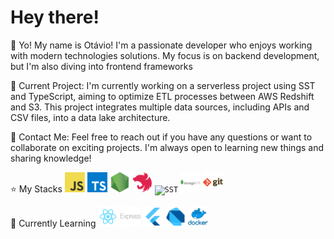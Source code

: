 # Hey there!

💜 Yo! My name is Otávio!
I'm a passionate developer who enjoys working with modern technologies solutions. My focus is on backend development, but I'm also diving into frontend frameworks 

🔭 Current Project: I'm currently working on a serverless project using SST and TypeScript, aiming to optimize ETL processes between AWS Redshift and S3. This project integrates multiple data sources, including APIs and CSV files, into a data lake architecture.

💬 Contact Me: Feel free to reach out if you have any questions or want to collaborate on exciting projects. I'm always open to learning new things and sharing knowledge!

⭐ My Stacks
<code><img height="32" src="https://raw.githubusercontent.com/github/explore/80688e429a7d4ef2fca1e82350fe8e3517d3494d/topics/javascript/javascript.png" alt="JavaScript"/></code>
<code><img height="32" src="https://raw.githubusercontent.com/github/explore/80688e429a7d4ef2fca1e82350fe8e3517d3494d/topics/typescript/typescript.png" alt="TypeScript"/></code>
<code><img height="32" src="https://raw.githubusercontent.com/github/explore/8c72e92ccdede766f4a2e8587a5c4e1c6b175568/topics/nodejs/nodejs.png" alt="Node.js"/></code>
<code><img height="32" src="https://raw.githubusercontent.com/github/explore/5ccfcd7b12163a473bc44d03794b540d8b84c48b/topics/nestjs/nestjs.png" alt="NestJS"/></code>
<code><img height="32" src="https://raw.githubusercontent.com/github/explore/95c7f4c47d60759571d4717fcb47d5fe7b3f9dfd/topics/serverless/serverless.png" alt="SST"/></code>
<code><img height="32" src="https://raw.githubusercontent.com/github/explore/69f9d6e6b8b3d95cf8b7dd23445e24b83a7eaaa3/topics/mongodb/mongodb.png" alt="Mongoose"/></code>
<code><img height="32" src="https://raw.githubusercontent.com/github/explore/379d6dc6fbe043a5a2bdf4d71fd38d7ae81b7051/topics/git/git.png" alt="Git"/></code>

🌱 Currently Learning
<code><img height="32" src="https://raw.githubusercontent.com/github/explore/827e2f2d86210b7f4d8c3b7d71c20bbd1c3b0a07/topics/react/react.png" alt="React"/></code>
<code><img height="32" src="https://raw.githubusercontent.com/github/explore/37d6c49c6f9a26b23338d4295f8c23d1f65e9b35/topics/express/express.png" alt="Express"/></code>
<code><img height="32" src="https://raw.githubusercontent.com/github/explore/57e54698e39a59dc038e19a1a464d4fcad3c05d3/topics/flutter/flutter.png" alt="Flutter"/></code>
<code><img height="32" src="https://raw.githubusercontent.com/github/explore/6d47b4a4c9b11f3fd82c7c83f1e27dcf9b0a90cc/topics/dart/dart.png" alt="Dart"/></code>
<code><img height="32" src="https://raw.githubusercontent.com/github/explore/379d6dc6fbe043a5a2bdf4d71fd38d7ae81b7051/topics/docker/docker.png" alt="Docker"/></code>
